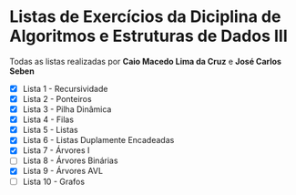 # Listas de Exercícios da Diciplina de Algoritmos e Estruturas de Dados III

Todas as listas realizadas por **Caio Macedo Lima da Cruz** e **José Carlos Seben** 


- [X] Lista 1 - Recursividade 
- [X] Lista 2 - Ponteiros
- [X] Lista 3 - Pilha Dinâmica
- [X] Lista 4 - Filas
- [X] Lista 5 - Listas
- [X] Lista 6 - Listas Duplamente Encadeadas
- [X] Lista 7 - Árvores I
- [ ] Lista 8 - Árvores Binárias
- [X] Lista 9 - Árvores AVL
- [ ] Lista 10 - Grafos

